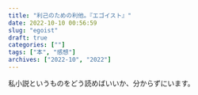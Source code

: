 ```yaml
---
title: "利己のための利他。『エゴイスト』"
date: 2022-10-10 00:56:59
slug: "egoist"
draft: true
categories: [""]
tags: ["本", "感想"]
archives: ["2022-10", "2022"]
---
```

私小説というものをどう読めばいいか、分からずにいます。